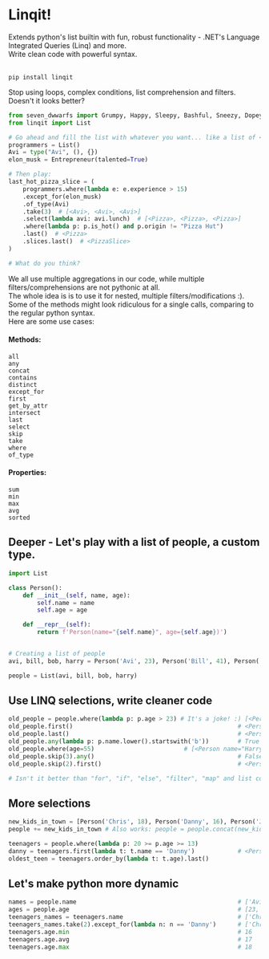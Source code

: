 # Linqit!
Extends python's list builtin with fun, robust functionality - .NET's Language Integrated Queries (Linq) and more.<br>
Write clean code with powerful syntax.<br><br>
```shell script
pip install linqit
```
Stop using loops, complex conditions, list comprehension and filters.<br>
Doesn't it looks better? <br>
```python
from seven_dwwarfs import Grumpy, Happy, Sleepy, Bashful, Sneezy, Dopey, Doc
from linqit import List

# Go ahead and fill the list with whatever you want... like a list of <Programmer> objects.
programmers = List()
Avi = type("Avi", (), {})
elon_musk = Entrepreneur(talented=True)

# Then play:
last_hot_pizza_slice = (
    programmers.where(lambda e: e.experience > 15)
    .except_for(elon_musk)
    .of_type(Avi)
    .take(3)  # [<Avi>, <Avi>, <Avi>]
    .select(lambda avi: avi.lunch)  # [<Pizza>, <Pizza>, <Pizza>]
    .where(lambda p: p.is_hot() and p.origin != "Pizza Hut")
    .last()  # <Pizza>
    .slices.last()  # <PizzaSlice>
)

# What do you think?
```

We all use multiple aggregations in our code, while multiple filters/comprehensions are not pythonic at all.<br>
The whole idea is is to use it for nested, multiple filters/modifications :).<br>
Some of the methods might look ridiculous for a single calls, comparing to the regular python syntax.<br>
Here are some use cases: <br>

#### Methods:
```
all
any
concat
contains
distinct
except_for
first
get_by_attr
intersect
last
select
skip
take
where
of_type
```
#### Properties:
```
sum
min
max
avg
sorted
```

## Deeper - Let's play with a list of people, a custom type.
```python
import List

class Person():
    def __init__(self, name, age):
        self.name = name
        self.age = age

    def __repr__(self):
        return f'Person(name="{self.name}", age={self.age})')


# Creating a list of people
avi, bill, bob, harry = Person('Avi', 23), Person('Bill', 41), Person('Bob', 77), Person('Harry', 55)

people = List(avi, bill, bob, harry)
```

## Use LINQ selections, write cleaner code
```python
old_people = people.where(lambda p: p.age > 23) # It's a joke! :) [<Person name="Bill" age="41">, <Person name="Bob" age="77">, <Person name="Harry" age="55">]
old_people.first()                                              # <Person name="Bill" age="41">
old_people.last()                                               # <Person name="Harry" age="55">
old_people.any(lambda p: p.name.lower().startswith('b'))        # True
old_people.where(age=55)                         # [<Person name="Harry" age="55">]
old_people.skip(3).any()                                        # False
old_people.skip(2).first()                                      # <Person name="Harry" age="55">

# Isn't it better than "for", "if", "else", "filter", "map" and list comprehensions in the middle of your code?

```
## More selections
```python
new_kids_in_town = [Person('Chris', 18), Person('Danny', 16), Person('John', 17)]
people += new_kids_in_town # Also works: people = people.concat(new_kids_in_town)

teenagers = people.where(lambda p: 20 >= p.age >= 13)
danny = teenagers.first(lambda t: t.name == 'Danny')            # <Person name="Danny" age="16">
oldest_teen = teenagers.order_by(lambda t: t.age).last()                                  # <Person name="John" age="17">
```

## Let's make python more dynamic
```python
names = people.name                                             # ['Avi', 'Bill', 'Bob', 'Harry', 'Chris', 'John']
ages = people.age                                               # [23, 41, 77, 55, 18, 17]
teenagers_names = teenagers.name                                # ['Chris', 'Danny', 'John']
teenagers_names.take(2).except_for(lambda n: n == 'Danny')      # ['Chris']
teenagers.age.min                                               # 16
teenagers.age.avg                                               # 17
teenagers.age.max                                               # 18
```
